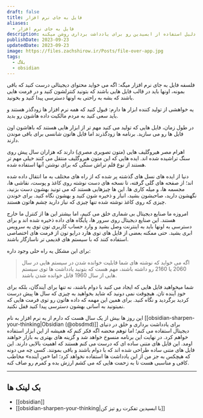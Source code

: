 ```yaml
---
draft: false
title: فایل به جای نرم افزار
aliases:
  - فایل به جای نرم افزار
description: توی این مقاله در مورد فلسفه فایل به جای نرم افزار بهتون توضیحاتی ارائه می دم که دلیل استفاده از ابسیدین رو برای یادداشت برداری روشن میکنه.
publishDate: 2023-09-23
updatedDate: 2023-09-23
image: https://files.zachshirow.ir/Posts/file-over-app.jpg
tags:
  - بلاگ
  - obsidian
---
```



فلسفه فایل به جای نرم افزار میگه: اگه می خواید محتوای دیجیتالی درست کنید که باقی بمونه، اونها باید در قالب فایل هایی باشند که بتونید کنترلشون کنید و در فرمت هایی باشند که بشه به راحتی به اونها دسترسی پیدا کنید و بخونید.

یه خواهشی از تولید کننده ابزار ها دارم: قبول کنید که همه نرم افزار ها زودگذر هستند و باید سعی کنید به مردم مالکیت داده هاشون رو بدید. 

در طول زمان، فایل هایی که تولید می کنید مهم تر از ابزار هایی هستند که باهاشون اون فایل ها رو می سازید. برنامه ها زودگذرند اما فایل هاتون شانسی برای باقی موندن دارند. 

اهرام مصر هیروگلیف  هایی (متون تصویری مصری) دارند که هزاران سال پیش روی سنگ تراشیده شده اند. ایده هایی که این متون هیروگلیف منتقل می کنند خیلی مهم تر هستند از نوع قلم تراش سنگی که برای نوشتن آنها استفاده شده.

دنیا از ایده های نسل های گذشته پر شده که از راه های مختلف به ما انتقال داده شده اند؛ از صفحه های گلی گرفته، تا نسخه های دست نوشته روی کاغذ و پوست، نقاشی ها، مجسمه ها، و میله کاری ها. این ها چیزهایی هستند که می تونید بهشون دست بزنید، نگهشون دارید، صاحبشون بشید، انبار و ذخیره شون کنید و بهشون نگاه کنید. برای خوندن چیزی که روی کاغذ نوشته شده تنها چیزی که نیاز دارید چشم هاتون هستند. 

امروزه ما صنایع دیجیتال بی شماری خلق می کنیم، اما بیشتر این ها از کنترل ما خارج هستند. این صنایع دیجیتال روی سرور ها، پایگاه های داده ذخیره شده اند و برای دسترسی به اونها باید به اینترنت وصل بشید و وارد حساب کاربری تون توی یه سرویس ابری بشید. حتی ممکنه بعضی از فایل های توی هارد درایو تون از فرمت های اختصاصی استفاده کنند که با سیستم های قدیمی تر ناسازگار باشند.

برای این مشکل یه راه حلی وجود داره:

> اگه می خواید که نوشته های شما قابلیت خوانده شدن در سیستم هایی در سال 2060 یا 2160 رو داشته باشند، مهم هست که بتونید  یادداشت ها توی سیستم هایی از سال 1960 قابل خوانده شدن باشند.

شما میخواهید فایل هایی که ایجاد می کنید با دوام باشند، نه تنها برای آیندگان، بلکه برای خودِ آینده تان. هیچوقت نمی دونید که شاید بخواهید به چیزی که سال ها پیش درست کردید برگردید و نگاه کنید. برای همین این مهمه که داده هاتون رو توی فرمت هایی که نمیتونید به آسانی بهشون دسترسی پیدا کنید قفل نکنید.

این روز ها بیش از یک سال هست که دارم از یه نرم افزار به نام [[obsidian-sharpen-your-thinking|Obsidian (@obsdmd)]] برای یادداشت برداری و خلق در دنیای دیجیتال استفاده می کنم؛ اما توهم محضه اگه فکر کنم که همیشه از این ابزار استفاده خواهم کرد. در نهایت این برنامه منسوخ خواهد شد و گزینه های بهتری به بازار خواهند اومد. این فایل های متنی ساده ای که درست می کنم هستند که اهمیت بالایی دارند. این فایل های متنی ساده طراحی شده اند که با دوام باشند و باقی بمونند. کسی چه می دونه که هیچکس به جز من از این یادداشت ها استفاده نخواهد کرد؛ اما «منِ آینده» مخاطب کافی و مناسبی هست تا به زحمت هایی که می کشم ارزش بده و کمرم رو صاف کنه.



---
## بک لینک ها
- [[obsidian]]
- [[obsidian-sharpen-your-thinking|با ابسیدین تفکرت رو تیز کن]]
